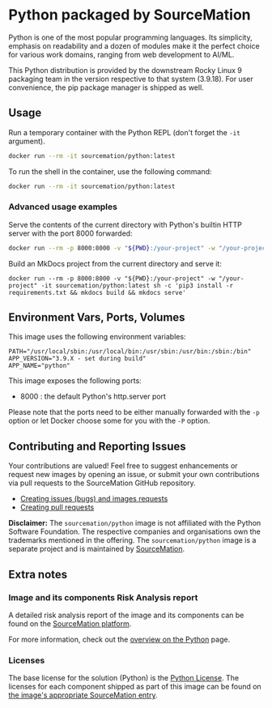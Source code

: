 # Python packaged by SourceMation

Python is one of the most popular programming languages. Its simplicity,
emphasis on readability and a dozen of modules make it the perfect choice for
various work domains, ranging from web development to AI/ML.

This Python distribution is provided by the downstream Rocky Linux 9
packaging team in the version respective to that system (3.9.18). For
user convenience, the pip package manager is shipped as well.

## Usage

Run a temporary container with the Python REPL (don't forget the `-it`
argument).

```bash
docker run --rm -it sourcemation/python:latest
```

To run the shell in the container, use the following command:

```bash
docker run --rm -it sourcemation/python:latest
```
### Advanced usage examples

Serve the contents of the current directory with Python's builtin HTTP
server with the port 8000 forwarded:

```bash
docker run --rm -p 8000:8000 -v "${PWD}:/your-project" -w "/your-project" -it sourcemation/python:latest python3 -m http.server 8000
```

Build an MkDocs project from the current directory and serve it:

```
docker run --rm -p 8000:8000 -v "${PWD}:/your-project" -w "/your-project" -it sourcemation/python:latest sh -c 'pip3 install -r requirements.txt && mkdocs build && mkdocs serve'
```

## Environment Vars, Ports, Volumes

This image uses the following environment variables:

```
PATH="/usr/local/sbin:/usr/local/bin:/usr/sbin:/usr/bin:/sbin:/bin"
APP_VERSION="3.9.X - set during build"
APP_NAME="python"
```

This image exposes the following ports:

- 8000 : the default Python's http.server port

Please note that the ports need to be either manually forwarded with the
`-p` option or let Docker choose some for you with the `-P` option.

## Contributing and Reporting Issues

Your contributions are valued! Feel free to suggest enhancements or request new
images by opening an issue, or submit your own contributions via pull requests
to the SourceMation GitHub repository.

- [Creating issues (bugs) and images requests](https://github.com/SourceMation/images/issues/new/choose)
- [Creating pull requests](https://github.com/SourceMation/images/compare)

**Disclaimer:** The `sourcemation/python` image is not affiliated with
the Python Software Foundation. The respective companies and
organisations own the trademarks mentioned in the offering. The
`sourcemation/python` image is a separate project and is maintained by
[SourceMation](https://sourcemation.com).

## Extra notes

### Image and its components Risk Analysis report

A detailed risk analysis report of the image and its components can be
found on the [SourceMation
platform](https://www.sourcemation.com/products/b9c4054f-f7f7-4e2e-83ea-f764e723cea2/report).

For more information, check out the [overview on the
Python](https://www.python.org/doc/essays/blurb/) page.

### Licenses

The base license for the solution (Python) is the [Python
License](https://docs.python.org/3.9/license.html). The licenses for
each component shipped as part of this image can be found on [the
image's appropriate SourceMation
entry](https://www.sourcemation.com/products/b9c4054f-f7f7-4e2e-83ea-f764e723cea2/report).

